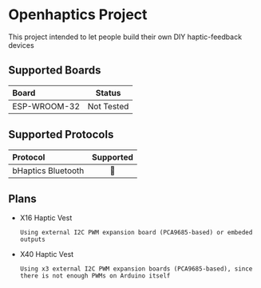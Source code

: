 # Openhaptics Project

This project intended to let people build their own DIY haptic-feedback devices

## Supported Boards

| Board                | Status       |
| :------------------- | ------------ |
| ESP-WROOM-32         | Not Tested   |

## Supported Protocols

| Protocol           | Supported |
| :----------------- | :-------: |
| bHaptics Bluetooth | 🚧 |

## Plans
- X16 Haptic Vest
    ```
    Using external I2C PWM expansion board (PCA9685-based) or embeded outputs
    ```

- X40 Haptic Vest
    ```
    Using x3 external I2C PWM expansion boards (PCA9685-based), since there is not enough PWMs on Arduino itself
    ```
